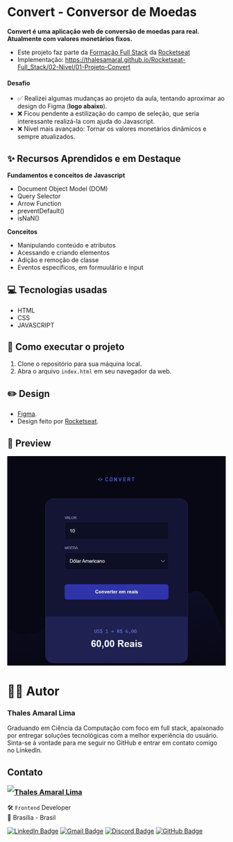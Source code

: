 # Convert - Conversor de Moedas

**Convert é uma aplicação web de conversão de moedas para real. Atualmente com valores monetários fixos.**

- Este projeto faz parte da [Formação Full Stack](https://github.com/thalesamaral/Rocketseat-Full_Stack/tree/main) da [Rocketseat](https://www.rocketseat.com.br/)
- Implementação: https://thalesamaral.github.io/Rocketseat-Full_Stack/02-Nivel/01-Projeto-Convert

#### Desafio
- ✅ Realizei algumas mudanças ao projeto da aula, tentando aproximar ao design do Figma (**logo abaixo**).
- ❌ Ficou pendente a estilização do campo de seleção, que seria interessante realizá-la com ajuda do Javascript.
- ❌ Nível mais avançado: Tornar os valores monetários dinâmicos e sempre atualizados.

## ✨ Recursos Aprendidos e em Destaque

**Fundamentos e conceitos de Javascript**
- Document Object Model (DOM)
- Query Selector
- Arrow Function
- preventDefault()
- isNaN()

**Conceitos**
- Manipulando conteúdo e atributos
- Acessando e criando elementos
- Adição e remoção de classe
- Eventos específicos, em formuulário e input

## 💻 Tecnologias usadas

- HTML
- CSS
- JAVASCRIPT

## 📝 Como executar o projeto

1. Clone o repositório para sua máquina local.
2. Abra o arquivo `index.html` em seu navegador da web.

## ✏️ Design

- [Figma](https://www.figma.com/community/file/1360315742205904074/conversor-de-moedas).
- Design feito por [Rocketseat](https://www.rocketseat.com.br/).

## 👀 Preview

![Prévia de Convert - Conversor de Moedas](img/readme/Preview-Convert.jpeg)

# 👨‍💻 Autor

### Thales Amaral Lima
Graduando em Ciência da Computação com foco em full stack, apaixonado por entregar soluções tecnológicas com a melhor experiência do usuário.
Sinta-se à vontade para me seguir no GitHub e entrar em contato comigo no LinkedIn.

## Contato

<img align="left" src="https://www.github.com/thalesamaral.png?size=150">

### [**Thales Amaral Lima**](https://github.com/thalesamaral)

🛠 `Frontend` Developer <br>
📍 Brasília - Brasil

<a href="https://www.linkedin.com/in/thales-amaral-lima"><img src="https://img.shields.io/badge/LinkedIn-0077B5?style=flat&logo=linkedin&logoColor=white" alt="LinkedIn Badge" height="25"></a>&nbsp;<a href="mailto:thaleslima225@gmail.com"><img src="https://img.shields.io/badge/Gmail-D14836?style=flat&logo=gmail&logoColor=white" alt="Gmail Badge" height="25"></a>&nbsp;<a href="#"><img src="https://img.shields.io/badge/Discord-%237289DA.svg?logo=discord&logoColor=white" title="Thales Amaral#0416" alt="Discord Badge" height="25"></a>&nbsp;<a href="https://www.github.com/thalesamaral"><img src="https://img.shields.io/badge/GitHub-100000?style=flat&logo=github&logoColor=white" alt="GitHub Badge" height="25"></a>&nbsp;<br clear="left"/>